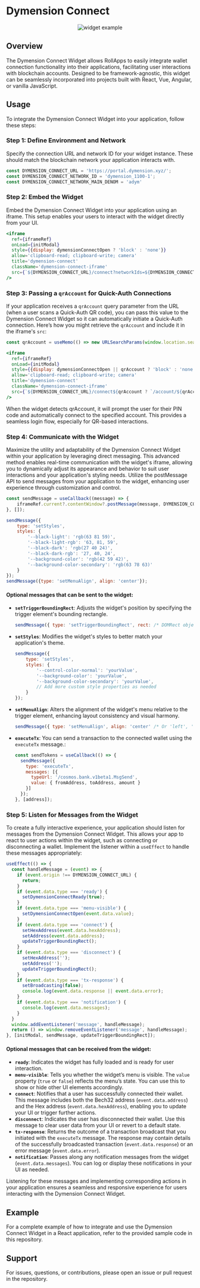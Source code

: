 # Dymension Connect
<p align="center">
  <img src="./images/widget.png" alt="widget example">
</p>

## Overview
The Dymension Connect Widget allows RollApps to easily integrate wallet connection functionality into their applications, 
facilitating user interactions with blockchain accounts. 
Designed to be framework-agnostic, this widget can be seamlessly incorporated into projects built with React, Vue, Angular, or vanilla JavaScript.

## Usage
To integrate the Dymension Connect Widget into your application, follow these steps:

### Step 1: Define Environment and Network
Specify the connection URL and network ID for your widget instance. These should match the blockchain network your application interacts with.
```javascript
const DYMENSION_CONNECT_URL = 'https://portal.dymension.xyz/';
const DYMENSION_CONNECT_NETWORK_ID = 'dymension_1100-1';
const DYMENSION_CONNECT_NETWORK_MAIN_DENOM = 'adym'
```

### Step 2: Embed the Widget
Embed the Dymension Connect Widget into your application using an iframe. This setup enables your users to interact with the widget directly from your UI.
```jsx
<iframe
  ref={iframeRef}
  onLoad={initModal}
  style={{display: dymensionConnectOpen ? 'block' : 'none'}}
  allow='clipboard-read; clipboard-write; camera'
  title='dymension-connect'
  className='dymension-connect-iframe'
  src={`${DYMENSION_CONNECT_URL}/connect?networkIds=${DYMENSION_CONNECT_NETWORK_IDS.join(',')}`}
/>
```

### Step 3: Passing a `qrAccount` for Quick-Auth Connections
If your application receives a `qrAccount` query parameter from the URL (when a user scans a Quick-Auth QR code), you can pass this value to the Dymension Connect Widget so it can automatically initiate a Quick-Auth connection. Here’s how you might retrieve the `qrAccount` and include it in the iframe's `src`:
```jsx
const qrAccount = useMemo(() => new URLSearchParams(window.location.search).get('qrAccount'), []);

<iframe
  ref={iframeRef}
  onLoad={initModal}
  style={{display: dymensionConnectOpen || qrAccount ? 'block' : 'none'}}
  allow='clipboard-read; clipboard-write; camera'
  title='dymension-connect'
  className='dymension-connect-iframe'
  src={`${DYMENSION_CONNECT_URL}/connect${qrAccount ? `/account/${qrAccount}` : ''}?networkIds=${DYMENSION_CONNECT_NETWORK_IDS.join(',')}`}
/>
```
When the widget detects qrAccount, it will prompt the user for their PIN code and automatically connect to the specified account. This provides a seamless login flow, especially for QR-based interactions.

### Step 4: Communicate with the Widget
Maximize the utility and adaptability of the Dymension Connect Widget within your application by leveraging direct messaging. 
This advanced method enables real-time communication with the widget's iframe, allowing you to dynamically adjust its appearance and behavior to suit user interactions and your application's styling needs. 
Utilize the postMessage API to send messages from your application to the widget, enhancing user experience through customization and control.
```javascript
const sendMessage = useCallback((message) => {
    iframeRef.current?.contentWindow?.postMessage(message, DYMENSION_CONNECT_URL);
}, []);

sendMessage({
    type: 'setStyles',
    styles: {
        '--black-light': 'rgb(63 81 59)',
        '--black-light-rgb': '63, 81, 59',
        '--black-dark': 'rgb(27 40 24)',
        '--black-dark-rgb': '27, 40, 24',
        '--background-color': 'rgb(42 59 42)',
        '--background-color-secondary': 'rgb(63 78 63)'
    }
});
sendMessage({type: 'setMenuAlign', align: 'center'});
```
#### Optional messages that can be sent to the widget:
- **`setTriggerBoundingRect`**: Adjusts the widget's position by specifying the trigger element's bounding rectangle.
    ```javascript
    sendMessage({ type: 'setTriggerBoundingRect', rect: /* DOMRect object */ });
    ```
- **`setStyles`**: Modifies the widget's styles to better match your application's theme.
    ```javascript
    sendMessage({
        type: 'setStyles',
        styles: {
            '--control-color-normal': 'yourValue',
            '--background-color': 'yourValue',
            '--background-color-secondary': 'yourValue',
            // Add more custom style properties as needed
        }
    });
- **`setMenuAlign`**: Alters the alignment of the widget's menu relative to the trigger element, enhancing layout consistency and visual harmony.
    ```javascript
    sendMessage({ type: 'setMenuAlign', align: 'center' /* Or 'left', 'right' */ });
    ```

- **`executeTx`**: You can send a transaction to the connected wallet using the `executeTx` message.:
    ```javascript
    const sendTokens = useCallback(() => {
      sendMessage({
        type: 'executeTx',
        messages: [{
          typeUrl: '/cosmos.bank.v1beta1.MsgSend',
          value: { fromAddress, toAddress, amount }
        }]
      });
    }, [address]);
    ```
  
### Step 5: Listen for Messages from the Widget
To create a fully interactive experience, your application should listen for messages from the Dymension Connect Widget. 
This allows your app to react to user actions within the widget, such as connecting or disconnecting a wallet. 
Implement the listener within a `useEffect` to handle these messages appropriately:
```javascript
useEffect(() => {
  const handleMessage = (event) => {
    if (event.origin !== DYMENSION_CONNECT_URL) {
      return;
    }
    if (event.data.type === 'ready') {
      setDymensionConnectReady(true);
    }
    if (event.data.type === 'menu-visible') {
      setDymensionConnectOpen(event.data.value);
    }
    if (event.data.type === 'connect') {
      setHexAddress(event.data.hexAddress);
      setAddress(event.data.address);
      updateTriggerBoundingRect();
    }
    if (event.data.type === 'disconnect') {
      setHexAddress('');
      setAddress('');
      updateTriggerBoundingRect();
    }
    if (event.data.type === 'tx-response') {
      setBroadcasting(false);
      console.log(event.data.response || event.data.error);
    }
    if (event.data.type === 'notification') {
      console.log(event.data.messages);
    }
  }
  window.addEventListener('message', handleMessage);
  return () => window.removeEventListener('message', handleMessage);
}, [initModal, sendMessage, updateTriggerBoundingRect]);
```

#### Optional messages that can be received from the widget:
- **`ready`**: Indicates the widget has fully loaded and is ready for user interaction.
- **`menu-visible`**: Tells you whether the widget’s menu is visible. The `value` property (`true` or `false`) reflects the menu’s state. You can use this to show or hide other UI elements accordingly.
- **`connect`**: Notifies that a user has successfully connected their wallet. This message includes both the Bech32 address (`event.data.address`) and the Hex address (`event.data.hexAddress`), enabling you to update your UI or trigger further actions.
- **`disconnect`**: Indicates the user has disconnected their wallet. Use this message to clear user data from your UI or revert to a default state.
- **`tx-response`**: Returns the outcome of a transaction broadcast that you initiated with the `executeTx` message. The response may contain details of the successfully broadcasted transaction (`event.data.response`) or an error message (`event.data.error`).
- **`notification`**: Passes along any notification messages from the widget (`event.data.messages`). You can log or display these notifications in your UI as needed.

Listening for these messages and implementing corresponding actions in your application ensures a seamless and responsive experience for users interacting with the Dymension Connect Widget.

## Example
For a complete example of how to integrate and use the Dymension Connect Widget in a React application, refer to the provided sample code in this repository.

## Support
For issues, questions, or contributions, please open an issue or pull request in the repository.

